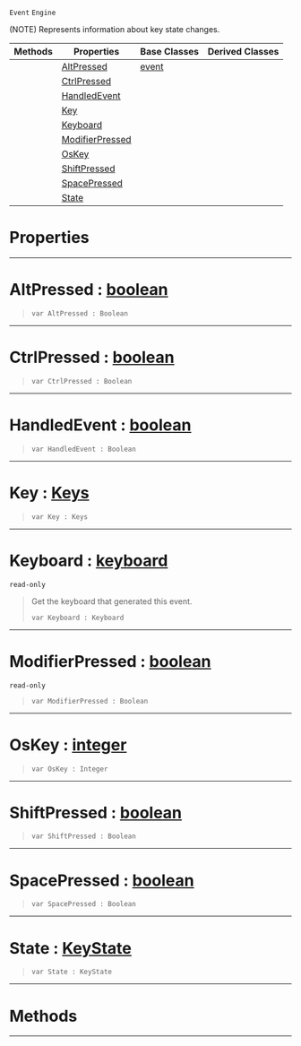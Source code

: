  `Event` `Engine`



(NOTE) Represents information about key state changes.

|Methods|Properties|Base Classes|Derived Classes|
|---|---|---|---|
| |[ AltPressed](https://github.com/PlasmaEngine/PlasmaDocs/tree/master/docs/C%2B%2B/code_reference/class_reference/keyboardevent.markdown#altpressed-plasma-engine-d)|[event](https://github.com/PlasmaEngine/PlasmaDocs/tree/master/docs/C%2B%2B/code_reference/class_reference/event.markdown)| |
| |[ CtrlPressed](https://github.com/PlasmaEngine/PlasmaDocs/tree/master/docs/C%2B%2B/code_reference/class_reference/keyboardevent.markdown#ctrlpressed-plasma-engine)| | |
| |[ HandledEvent](https://github.com/PlasmaEngine/PlasmaDocs/tree/master/docs/C%2B%2B/code_reference/class_reference/keyboardevent.markdown#handledevent-plasma-engine)| | |
| |[ Key](https://github.com/PlasmaEngine/PlasmaDocs/tree/master/docs/C%2B%2B/code_reference/class_reference/keyboardevent.markdown#key-plasma-engine-document)| | |
| |[ Keyboard](https://github.com/PlasmaEngine/PlasmaDocs/tree/master/docs/C%2B%2B/code_reference/class_reference/keyboardevent.markdown#keyboard-plasma-engine-doc)| | |
| |[ ModifierPressed](https://github.com/PlasmaEngine/PlasmaDocs/tree/master/docs/C%2B%2B/code_reference/class_reference/keyboardevent.markdown#modifierpressed-plasma-eng)| | |
| |[ OsKey](https://github.com/PlasmaEngine/PlasmaDocs/tree/master/docs/C%2B%2B/code_reference/class_reference/keyboardevent.markdown#oskey-plasma-engine-docume)| | |
| |[ ShiftPressed](https://github.com/PlasmaEngine/PlasmaDocs/tree/master/docs/C%2B%2B/code_reference/class_reference/keyboardevent.markdown#shiftpressed-plasma-engine)| | |
| |[ SpacePressed](https://github.com/PlasmaEngine/PlasmaDocs/tree/master/docs/C%2B%2B/code_reference/class_reference/keyboardevent.markdown#spacepressed-plasma-engine)| | |
| |[ State](https://github.com/PlasmaEngine/PlasmaDocs/tree/master/docs/C%2B%2B/code_reference/class_reference/keyboardevent.markdown#state-plasma-engine-docume)| | |


 #  Properties


---  
 #  AltPressed : [boolean](https://github.com/PlasmaEngine/PlasmaDocs/tree/master/docs/C%2B%2B/code_reference/lightning_base_types/boolean.markdown)

> 
> ``` lang=cpp, name=Lightning
> var AltPressed : Boolean


---  
 #  CtrlPressed : [boolean](https://github.com/PlasmaEngine/PlasmaDocs/tree/master/docs/C%2B%2B/code_reference/lightning_base_types/boolean.markdown)

> 
> ``` lang=cpp, name=Lightning
> var CtrlPressed : Boolean


---  
 #  HandledEvent : [boolean](https://github.com/PlasmaEngine/PlasmaDocs/tree/master/docs/C%2B%2B/code_reference/lightning_base_types/boolean.markdown)

> 
> ``` lang=cpp, name=Lightning
> var HandledEvent : Boolean


---  
 #  Key : [Keys](https://github.com/PlasmaEngine/PlasmaDocs/tree/master/docs/C%2B%2B/code_reference/enum_reference.markdown#keys)

> 
> ``` lang=cpp, name=Lightning
> var Key : Keys


---  
 #  Keyboard : [keyboard](https://github.com/PlasmaEngine/PlasmaDocs/tree/master/docs/C%2B%2B/code_reference/class_reference/keyboard.markdown)

 `read-only`

> Get the keyboard that generated this event.
> ``` lang=cpp, name=Lightning
> var Keyboard : Keyboard


---  
 #  ModifierPressed : [boolean](https://github.com/PlasmaEngine/PlasmaDocs/tree/master/docs/C%2B%2B/code_reference/lightning_base_types/boolean.markdown)

 `read-only`

> 
> ``` lang=cpp, name=Lightning
> var ModifierPressed : Boolean


---  
 #  OsKey : [integer](https://github.com/PlasmaEngine/PlasmaDocs/tree/master/docs/C%2B%2B/code_reference/lightning_base_types/integer.markdown)

> 
> ``` lang=cpp, name=Lightning
> var OsKey : Integer


---  
 #  ShiftPressed : [boolean](https://github.com/PlasmaEngine/PlasmaDocs/tree/master/docs/C%2B%2B/code_reference/lightning_base_types/boolean.markdown)

> 
> ``` lang=cpp, name=Lightning
> var ShiftPressed : Boolean


---  
 #  SpacePressed : [boolean](https://github.com/PlasmaEngine/PlasmaDocs/tree/master/docs/C%2B%2B/code_reference/lightning_base_types/boolean.markdown)

> 
> ``` lang=cpp, name=Lightning
> var SpacePressed : Boolean


---  
 #  State : [KeyState](https://github.com/PlasmaEngine/PlasmaDocs/tree/master/docs/C%2B%2B/code_reference/enum_reference.markdown#keystate)

> 
> ``` lang=cpp, name=Lightning
> var State : KeyState


---  
 #  Methods


---  
 

 